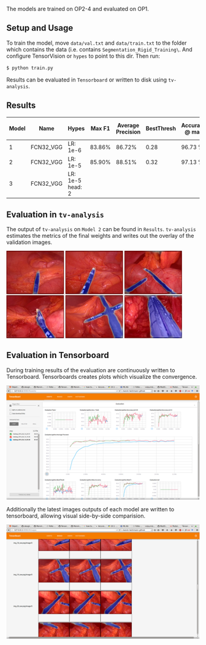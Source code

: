 The models are trained on OP2-4 and evaluated on OP1.

## Setup and Usage

To train the model, move `data/val.txt` and `data/train.txt` to the folder which contains the data (i.e. contains `Segmentation_Rigid_Training\`. And configure TensorVision or `hypes` to point to this dir. Then run:

```bash
$ python train.py
```

Results can be evaluated in `Tensorboard` or written to disk using `tv-analysis`. 


## Results

| Model | Name | Hypes  | Max F1 | Average Precision | BestThresh   | Accuracy @ max | Thresh max. Acc.  | Accuracy @ 0.5 | Accuracy @ 0.25 | 
| ----- | ---------- | ---------------------|--------|---------| ------| ----------- | -----------  | -----------| ------------|
| 1     | FCN32_VGG  |  LR: 1e-6            | 83.86% |  86.72% | 0.28  | 96.73 %     | 0.38         |  96.65%    | 96.59 %     |
| 2     | FCN32_VGG  |  LR: 1e-5            | 85.90% |  88.51% | 0.32  | 97.13 %     | 0.42         |  97.11%    | 97.01 %     |
| 3     | FCN32_VGG  |  LR: 1e-5   head: 2  |        |         |       |             |              |            |             |

## Evaluation in `tv-analysis`

The output of `tv-analysis` on `Model 2` can be found in `Results`. `tv-analysis` estimates the metrics of the final weights and writes out the overlay of the validation images. 

<img src="Results/img_01_raw.png" width="150"> <img src="Results/img_03_raw.png" width="150"> <img src="Results/img_07_raw.png" width="150"> <img src="Results/img_08_raw.png" width="150"> <img src="Results/img_19_raw.png" width="150"> <img src="Results/img_40_raw.png" width="150">

## Evaluation in Tensorboard

During training results of the evaluation are continuously written to Tensorboard. Tensorboards creates plots which visualize the convergence.

![Plot of Learning Convergence](Results/tensorboard_plot.png)

Additionally the latest images outputs of each model are written to tensorboard, allowing visual side-by-side comparision.

![Tensorboard Visual Image Inspection](Results/tensorboard_images.png)



